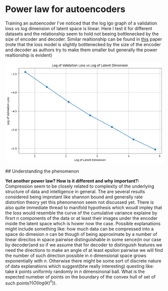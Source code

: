 # Power law for autoencoders

Training an autoencoder I've noticed that the log lgo graph of a validation loss vs log dimension of latent space is linear. Here I test it for different datasets and the relationship seem to hold not beeing bottlenecked by the size of encoder and decoder. Similar realtionship can be found in [this](https://arxiv.org/pdf/2406.04093) paper (note that the loss model is slightly bottlenecked by the size of the encoder and decoder as authors try to make them smaller but generally the power  realtionship is evident)
<p align="center">
  <img src="autoencoder_loss.png" alt="Centered Image">
</p>
## Understanding the phenomenon

 **Yet another power law? How is it different and why important?:**
   Compression seem to be closely related to complexity of the underlying structure of data and intelligence in general. The are several results considered being improtant like shannon bound and generally rate distortion theory yet this phenomenon seem not discussed yet. There is also quite immediate thread to manifold hypothesis which woudl impley that the loss would resemble the curve of the cumulative variance explaine by firsrt $n$ components of the data or at least their images under the encoder inside the latent space which is hower now the case. Possible explanations might include something like: how much data can be compressed into a space do dimesion $n$ can be though of being approximate by a number of linear direcitos in space pairwise distinguishable in some sence(in our case by decoder)and so if we assume that for decoder to distinguish features we need the directions to make an angle of at least epsilon pairwise we will find the number of such direction possible in $n$ dimensional space grows exponentially with $n$. Otherwise there might be some sort of discrete nature of data explanations which suggest(btw really interesting) questing like: take $k$ points uniformly randomly in $n$ dimensinonal ball. What is the expected numeber of points on the boundary of the convex hull of set of such points?$(O(log(k)^n))$.  

